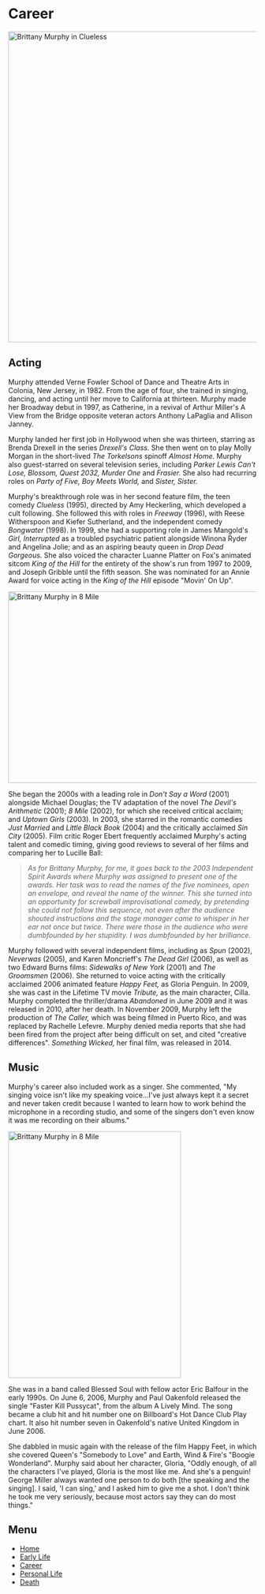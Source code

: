 <html>
<body>
  <h1> Career </h1>
<main>
<img src="https://metro.co.uk/wp-content/uploads/2019/03/SEI_58335270.jpg?quality=90&strip=all&w=1000&h=630&crop=1" alt="Brittany Murphy in Clueless" width="1000" height="630">

<h2>Acting</h2>

<p>Murphy attended Verne Fowler School of Dance and Theatre Arts in Colonia, New Jersey, in 1982. From the age of four, she trained in singing, dancing, and acting until her move to California at thirteen. Murphy made her Broadway debut in 1997, as Catherine, in a revival of Arthur Miller's A View from the Bridge opposite veteran actors Anthony LaPaglia and Allison Janney.</p>

<p>Murphy landed her first job in Hollywood when she was thirteen, starring as Brenda Drexell in the series <i>Drexell's Class.</i> She then went on to play Molly Morgan in the short-lived <i>The Torkelsons</i> spinoff <i>Almost Home.</i> Murphy also guest-starred on several television series, including <i>Parker Lewis Can't Lose, Blossom, Quest 2032, Murder One</i> and <i>Frasier.</i> She also had recurring roles on <i>Party of Five, Boy Meets World,</i> and <i>Sister, Sister.</i></p>

<p>Murphy's breakthrough role was in her second feature film, the teen comedy <i>Clueless</i> (1995), directed by Amy Heckerling, which developed a cult following. She followed this with roles in <i>Freeway</i> (1996), with Reese Witherspoon and Kiefer Sutherland, and the independent comedy <i>Bongwater</i> (1998). In 1999, she had a supporting role in James Mangold's <i>Girl, Interrupted</i> as a troubled psychiatric patient alongside Winona Ryder and Angelina Jolie; and as an aspiring beauty queen in <i>Drop Dead Gorgeous.</i> She also voiced the character Luanne Platter on Fox's animated sitcom <i>King of the Hill</i> for the entirety of the show's run from 1997 to 2009, and Joseph Gribble until the fifth season. She was nominated for an Annie Award for voice acting in the <i>King of the Hill</i> episode "Movin' On Up".</p>

<img src="http://cache.boston.com/resize/bonzai-fba/Globe_Photo/2009/12/20/1261362071_4162/539w.jpg" alt="Brittany Murphy in 8 Mile" width="539" height="388">

<p>She began the 2000s with a leading role in <i>Don't Say a Word</i> (2001) alongside Michael Douglas; the TV adaptation of the novel <i>The Devil's Arithmetic</i> (2001); <i>8 Mile</i> (2002), for which she received critical acclaim; and <i>Uptown Girls</i> (2003). In 2003, she starred in the romantic comedies <i>Just Married</i> and <i>Little Black Book</i> (2004) and the critically acclaimed <i>Sin City</i> (2005). Film critic Roger Ebert frequently acclaimed Murphy's acting talent and comedic timing, giving good reviews to several of her films and comparing her to Lucille Ball:</p>

<blockquote>
<p><i>As for Brittany Murphy, for me, it goes back to the 2003 Independent Spirit Awards where Murphy was assigned to present one of the awards. Her task was to read the names of the five nominees, open an envelope, and reveal the name of the winner. This she turned into an opportunity for screwball improvisational comedy, by pretending she could not follow this sequence, not even after the audience shouted instructions and the stage manager came to whisper in her ear not once but twice. There were those in the audience who were dumbfounded by her stupidity. I was dumbfounded by her brilliance.</i></p>
</blockquote>

<p>Murphy followed with several independent films, including as <i>Spun</i> (2002), <i>Neverwas</i> (2005), and Karen Moncrieff's <i>The Dead Girl</i> (2006), as well as two Edward Burns films: <i>Sidewalks of New York</i> (2001) and <i>The Groomsmen</i> (2006). She returned to voice acting with the critically acclaimed 2006 animated feature <i>Happy Feet,</i> as Gloria Penguin. In 2009, she was cast in the Lifetime TV movie <i>Tribute,</i> as the main character, Cilla. Murphy completed the thriller/drama <i>Abandoned</i> in June 2009 and it was released in 2010, after her death. In November 2009, Murphy left the production of <i>The Caller,</i> which was being filmed in Puerto Rico, and was replaced by Rachelle Lefevre. Murphy denied media reports that she had been fired from the project after being difficult on set, and cited "creative differences". <i>Something Wicked,</i> her final film, was released in 2014.</p>
  
  <h2>Music</h2>
 <p>Murphy's career also included work as a singer. She commented, "My singing voice isn't like my speaking voice...I've just always kept it a secret and never taken credit because I wanted to learn how to work behind the microphone in a recording studio, and some of the singers don't even know it was me recording on their albums."</p>

<img src="https://i.pinimg.com/originals/91/d8/0a/91d80a706532c54a68c56222b867af8f.jpg" alt="Brittany Murphy in 8 Mile" width="350" height="500">

<p>She was in a band called Blessed Soul with fellow actor Eric Balfour in the early 1990s. On June 6, 2006, Murphy and Paul Oakenfold released the single "Faster Kill Pussycat", from the album A Lively Mind. The song became a club hit and hit number one on Billboard's Hot Dance Club Play chart. It also hit number seven in Oakenfold's native United Kingdom in June 2006.</p>

<p>She dabbled in music again with the release of the film Happy Feet, in which she covered Queen's "Somebody to Love" and Earth, Wind & Fire's "Boogie Wonderland". Murphy said about her character, Gloria, "Oddly enough, of all the characters I've played, Gloria is the most like me. And she's a penguin! George Miller always wanted one person to do both [the speaking and the singing]. I said, 'I can sing,' and I asked him to give me a shot. I don't think he took me very seriously, because most actors say they can do most things."</p>
</main>
<h2>Menu</h2>
<nav>
<ul>
       <li><a href="https://julesyann19.github.io/brittanymurphy/.html">Home</a></li>
       <li><a href="https://julesyann19.github.io/brittanymurphy/earlylife.html">Early Life</a></li>
       <li><a href="https://julesyann19.github.io/brittanymurphy/career.html">Career</a></li>
       <li><a href="https://julesyann19.github.io/brittanymurphy/personallife.html">Personal Life</a></li>
       <li><a href="https://julesyann19.github.io/brittanymurphy/death.html">Death</a></li>
        
</ul>
</nav>
</body>
</html>
